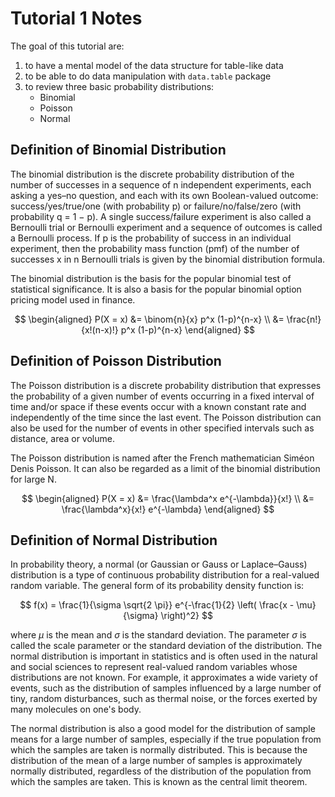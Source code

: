 # Tutorial 1 Notes 


The goal of this tutorial are:

1. to have a mental model of the data structure for table-like data
2. to be able to do data manipulation with `data.table` package
3. to review three basic probability distributions:
    - Binomial
    - Poisson
    - Normal

## Definition of Binomial Distribution

The binomial distribution is the discrete probability distribution of the number of successes in a sequence of n independent experiments, each asking a yes–no question, and each with its own Boolean-valued outcome: success/yes/true/one (with probability p) or failure/no/false/zero (with probability q = 1 − p). A single success/failure experiment is also called a Bernoulli trial or Bernoulli experiment and a sequence of outcomes is called a Bernoulli process. If p is the probability of success in an individual experiment, then the probability mass function (pmf) of the number of successes x in n Bernoulli trials is given by the binomial distribution formula.

The binomial distribution is the basis for the popular binomial test of statistical significance. It is also a basis for the popular binomial option pricing model used in finance.

$$
\begin{aligned}
P(X = x) &= \binom{n}{x} p^x (1-p)^{n-x} \\
&= \frac{n!}{x!(n-x)!} p^x (1-p)^{n-x}
\end{aligned}
$$

## Definition of Poisson Distribution

The Poisson distribution is a discrete probability distribution that expresses the probability of a given number of events occurring in a fixed interval of time and/or space if these events occur with a known constant rate and independently of the time since the last event. The Poisson distribution can also be used for the number of events in other specified intervals such as distance, area or volume.

The Poisson distribution is named after the French mathematician Siméon Denis Poisson. It can also be regarded as a limit of the binomial distribution for large N.

$$
\begin{aligned}
P(X = x) &= \frac{\lambda^x e^{-\lambda}}{x!} \\
&= \frac{\lambda^x}{x!} e^{-\lambda}
\end{aligned}
$$

## Definition of Normal Distribution

In probability theory, a normal (or Gaussian or Gauss or Laplace–Gauss) distribution is a type of continuous probability distribution for a real-valued random variable. The general form of its probability density function is:

$$
f(x) = \frac{1}{\sigma \sqrt{2 \pi}} e^{-\frac{1}{2} \left( \frac{x - \mu}{\sigma} \right)^2}
$$

where $\mu$ is the mean and $\sigma$ is the standard deviation. The parameter $\sigma$ is called the scale parameter or the standard deviation of the distribution. The normal distribution is important in statistics and is often used in the natural and social sciences to represent real-valued random variables whose distributions are not known. For example, it approximates a wide variety of events, such as the distribution of samples influenced by a large number of tiny, random disturbances, such as thermal noise, or the forces exerted by many molecules on one's body.

The normal distribution is also a good model for the distribution of sample means for a large number of samples, especially if the true population from which the samples are taken is normally distributed. This is because the distribution of the mean of a large number of samples is approximately normally distributed, regardless of the distribution of the population from which the samples are taken. This is known as the central limit theorem.